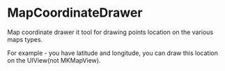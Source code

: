 # MapCoordinateDrawer

Map coordinate drawer it tool for drawing points location on the various maps types. 

For example - you have latitude and longitude, you can draw this location on the UIView(not MKMapView).

